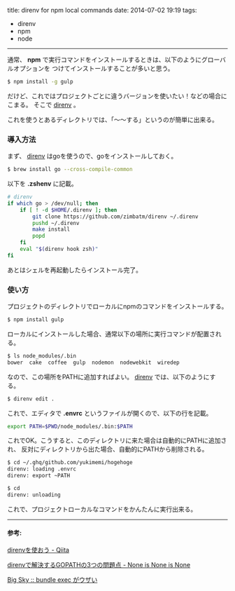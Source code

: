 title: direnv for npm local commands
date: 2014-07-02 19:19
tags:
  - direnv
  - npm
  - node
---

通常、 **npm** で実行コマンドをインストールするときは、以下のようにグローバルオプションを
つけてインストールすることが多いと思う。

```sh
$ npm install -g gulp
```

だけど、これではプロジェクトごとに違うバージョンを使いたい！などの場合にこまる。
そこで [direnv](https://github.com/zimbatm/direnv) 。

これを使うとあるディレクトリでは、「〜〜する」というのが簡単に出来る。

### 導入方法

まず、 [direnv](https://github.com/zimbatm/direnv) はgoを使うので、goをインストールしておく。

```sh
$ brew install go --cross-compile-common
```

以下を **.zshenv** に記載。

```sh
# direnv
if which go > /dev/null; then
    if [ ! -d $HOME/.direnv ]; then
        git clone https://github.com/zimbatm/direnv ~/.direnv
        pushd ~/.direnv
        make install
        popd
    fi
    eval "$(direnv hook zsh)"
fi
```

あとはシェルを再起動したらインストール完了。

### 使い方

プロジェクトのディレクトリでローカルにnpmのコマンドをインストールする。

```sh
$ npm install gulp
```

ローカルにインストールした場合、通常以下の場所に実行コマンドが配置される。

```sh
$ ls node_modules/.bin
bower  cake  coffee  gulp  nodemon  nodewebkit  wiredep
```

なので、この場所をPATHに追加すればよい。
[direnv](https://github.com/zimbatm/direnv) では、以下のようにする。

```sh
$ direnv edit .
```

これで、エディタで **.envrc** というファイルが開くので、以下の行を記載。

```sh
export PATH=$PWD/node_modules/.bin:$PATH
```

これでOK。こうすると、このディレクトリに来た場合は自動的にPATHに追加され、
反対にディレクトリから出た場合、自動的にPATHから削除される。

```sh
$ cd ~/.ghq/github.com/yukimemi/hogehoge
direnv: loading .envrc
direnv: export ~PATH
```

```sh
$ cd
direnv: unloading
```

これで、プロジェクトローカルなコマンドをかんたんに実行出来る。

- - -

#### 参考:

[direnvを使おう - Qiita](http://qiita.com/kompiro/items/5fc46089247a56243a62)

[direnvで解決するGOPATHの3つの問題点 - None is None is None](http://doloopwhile.hatenablog.com/entry/2014/06/18/010449)

[Big Sky :: bundle exec がウザい](http://mattn.kaoriya.net/software/lang/ruby/20140314032519.htm)

